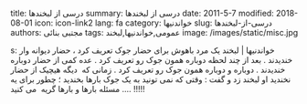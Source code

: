 title: درسی از لبخندها
summary: درسی از لبخندها
date: 2011-5-7
modified: 2018-08-01
icon:  icon-link2
lang: fa
category: خواندنیها
slug: درسی-از-لبخندها
authors: مجتبی بنائی
tags: عمومی,خواندنیها,لبخند
image: /images/static/misc.jpg

s: خواندنیها | لبخند   یک مرد باهوش برای حضار جوک تعریف کرد ، حضار دیوانه وار خندیدند .  بعد از چند لحظه دوباره همون جوک رو تعریف کرد . عده کمی از حضار دوباره خندیدند . دوباره و دوباره همون جوک رو تعریف کرد .  زمانی که  دیگه هیچیک از حضار نخندید او لبخند زد و گفت :  وقتی که نمی تونید به یک جوک بارها بخندید ؛ چطور برای یه مسئله بارها و بارها گریه  می کنید .... !!!!!